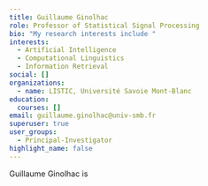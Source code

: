 ```yaml
---
title: Guillaume Ginolhac
role: Professor of Statistical Signal Processing
bio: "My research interests include "
interests:
  - Artificial Intelligence
  - Computational Linguistics
  - Information Retrieval
social: []
organizations:
  - name: LISTIC, Université Savoie Mont-Blanc
education:
  courses: []
email: guillaume.ginolhac@univ-smb.fr
superuser: true
user_groups:
  - Principal-Investigator
highlight_name: false
---
```

Guillaume Ginolhac is